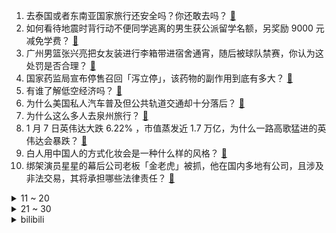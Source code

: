 1. 去泰国或者东南亚国家旅行还安全吗？你还敢去吗？ [:link:](https://www.zhihu.com/question/8994233505)
2. 如何看待地震时背行动不便同学逃离的男生获公派留学名额，另奖励 9000 元减免学费？ [:link:](https://www.zhihu.com/question/8954903461)
3. 广州男篮张兴亮把女友装进行李箱带进宿舍通宵，随后被球队禁赛，你认为这处罚是否合理？ [:link:](https://www.zhihu.com/question/9074832333)
4. 国家药监局宣布停售召回「泻立停」，该药物的副作用到底有多大？ [:link:](https://www.zhihu.com/question/9036754345)
5. 有谁了解低空经济吗？ [:link:](https://www.zhihu.com/question/616012521)
6. 为什么美国私人汽车普及但公共轨道交通却十分落后？ [:link:](https://www.zhihu.com/question/35770844)
7. 为什么这么多人去泉州旅行？ [:link:](https://www.zhihu.com/question/641940778)
8. 1 月 7 日英伟达大跌 6.22% ，市值蒸发近 1.7 万亿，为什么一路高歌猛进的英伟达会暴跌？ [:link:](https://www.zhihu.com/question/9026788942)
9. 白人用中国人的方式化妆会是一种什么样的风格？ [:link:](https://www.zhihu.com/question/641480626)
10. 绑架演员星星的幕后公司老板「金老虎」被抓，他在国内多地有公司，且涉及非法交易，其将承担哪些法律责任？ [:link:](https://www.zhihu.com/question/9062656728)
<details>
<summary>11 ~ 20</summary>

11. 如何看待失业人在「假装上班公司」自费打工，一天交 30 元，怒怼老板另收费？假装上班装的是什么？ [:link:](https://www.zhihu.com/question/9041136145)
12. 为什么 CPU 几乎全是方形的，别的形状就不行吗？ [:link:](https://www.zhihu.com/question/453507179)
13. 媒体称「救援王星过程比较凶险，两处关押场所共发现 60 名中国公民」，其他人获救了吗？救援难度有哪些？ [:link:](https://www.zhihu.com/question/9068498059)
14. 两部门发布「买手机最高补贴 500 元，电脑最高补贴 2000 元等」，将带来哪些影响？ [:link:](https://www.zhihu.com/question/9037120208)
15. 美国加州因山火蔓延进入紧急状态，约 3 万人疏散，目前当地情况如何？为何加州山火频发？ [:link:](https://www.zhihu.com/question/9048863141)
16. 为什么大家都不再相信《海贼王》路飞可以战胜敌人？ [:link:](https://www.zhihu.com/question/454043253)
17. 日本学历贬值的 20 年，有哪些借鉴意义？ [:link:](https://www.zhihu.com/question/8880483066)
18. 演员王星讲述被骗缅甸，称自己被关在有 50 个中国人的地方，培训了两三天，王星被成功解救的关键是什么？ [:link:](https://www.zhihu.com/question/9045550322)
19. 为什么有「损伤膝盖不是因为运动而是因为不动」的说法？ [:link:](https://www.zhihu.com/question/8624858538)
20. 比亚迪夏于 1 月 8 日正式上市，售 24.98 万元起，定位中大型 MPV，这款车的竞争力如何？ [:link:](https://www.zhihu.com/question/8866755645)
</details>
<details>
<summary>21 ~ 30</summary>

21. 你怎么看待Deft选手说的“人生在世，其实不太需要接受别人的建议，只有经历了才知道”? [:link:](https://www.zhihu.com/question/612556266)
22. 《海贼王》里的世界有多严谨？ [:link:](https://www.zhihu.com/question/383356468)
23. 如何评价《崩坏 星穹铁道》走近星穹：「大黑塔：你的帽子怎么尖尖的」？ [:link:](https://www.zhihu.com/question/9058718609)
24. 在游戏中有没有类似缅北诈骗园区这样的反派组织，一般来说清剿这些组织需要怎样的人员、装备和火力？ [:link:](https://www.zhihu.com/question/9038172381)
25. 为什么会对「突然的关心」感到害怕、紧张和不安? [:link:](https://www.zhihu.com/question/8874577303)
26. NBA史上单打能力最强的是谁？ [:link:](https://www.zhihu.com/question/623914217)
27. 作为家长，如何在日常生活中帮助孩子提升情绪调节能力？ [:link:](https://www.zhihu.com/question/5298379814)
28. GPU是如何实现并行计算的？ [:link:](https://www.zhihu.com/question/6320379420)
29. 赏花灯、画年画、看木偶戏……还有哪些非遗技艺能让我们体会「年味儿」？ [:link:](https://www.zhihu.com/question/7626396929)
30. 你怎么看待卖保险的人？ [:link:](https://www.zhihu.com/question/35524334)
</details><details>
<summary>bilibili</summary>

</details>